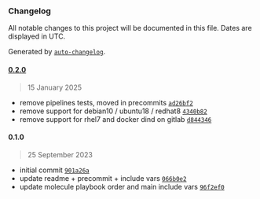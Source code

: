 ### Changelog

All notable changes to this project will be documented in this file. Dates are displayed in UTC.

Generated by [`auto-changelog`](https://github.com/CookPete/auto-changelog).

#### [0.2.0](https://github.com/lotusnoir/ansible-apps_unattended_upgrades/compare/0.1.0...0.2.0)

> 15 January 2025

- remove pipelines tests, moved in precommits [`ad26bf2`](https://github.com/lotusnoir/ansible-apps_unattended_upgrades/commit/ad26bf2c4a86450fd2d579b3c53b8e3fb4e1ad59)
- remove support for debian10 / ubuntu18 / redhat8 [`4340b82`](https://github.com/lotusnoir/ansible-apps_unattended_upgrades/commit/4340b8233b6d3ac74a928950151a4592c4abc2fe)
- remove support for rhel7 and docker dind on gitlab [`d844346`](https://github.com/lotusnoir/ansible-apps_unattended_upgrades/commit/d84434676ea70cf7ae8ed3e4b6b18eee6d6cb7ac)

#### 0.1.0

> 25 September 2023

- initial commit [`901a26a`](https://github.com/lotusnoir/ansible-apps_unattended_upgrades/commit/901a26a15f02075a7f96949ff1ce70965eb9b5a4)
- update readme + precommit + include vars [`066b0e2`](https://github.com/lotusnoir/ansible-apps_unattended_upgrades/commit/066b0e22cba846a66cefb8956f8595c556ece2bb)
- update molecule playbook order and main include vars [`96f2ef0`](https://github.com/lotusnoir/ansible-apps_unattended_upgrades/commit/96f2ef0dc97e49fc67dbb74783369651cb70b719)
